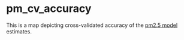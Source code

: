 # pm_cv_accuracy
This is a map depicting cross-validated accuracy of the [pm2.5 model](https://degauss.org/pm/) estimates.
